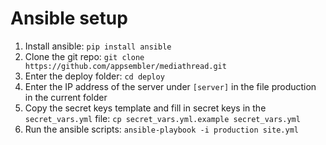 # Ansible setup

1. Install ansible: `pip install ansible`
2. Clone the git repo: `git clone https://github.com/appsembler/mediathread.git`
3. Enter the deploy folder: `cd deploy`
4. Enter the IP address of the server under `[server]` in the file production in the current folder
5. Copy the secret keys template and fill in secret keys in the `secret_vars.yml` file: `cp secret_vars.yml.example secret_vars.yml`
6. Run the ansible scripts: `ansible-playbook -i production site.yml`
